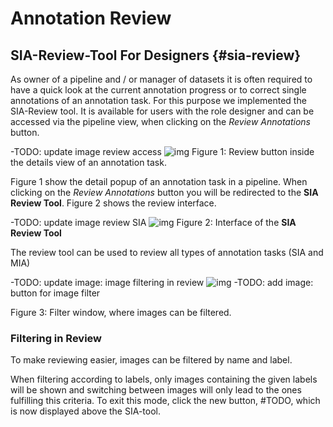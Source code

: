 # Annotation Review

## SIA-Review-Tool For Designers {#sia-review}

As owner of a pipeline and / or manager of datasets it is often
required to have a quick look at the
current annotation progress or to correct single annotations of an
annotation task. For this purpose we implemented the SIA-Review tool. It
is available for users with the role designer and can be accessed via
the pipeline view, when clicking on the *Review Annotations* button.

-TODO: update image review access
![img](/img/lost-review-btn.png)
Figure 1: Review button inside the details view of an
annotation task.

Figure 1 show the detail popup of an annotation task in a pipeline. When
clicking on the *Review Annotations* button you will be redirected to
the **SIA Review Tool**. Figure 2 shows the review interface.

-TODO: update image review SIA
![img](/img/lost-review-sia.png)
Figure 2: Interface of the <strong>SIA Review Tool</strong>

The review tool can be used to review all types of annotation tasks (SIA
and MIA)

-TODO: update image: image filtering in review
![img](/img/lost-review-filter.png)
-TODO: add image: button for image filter

Figure 3: Filter window, where images can be filtered.

### Filtering in Review

To make reviewing easier, images can be filtered by name and label.

When filtering according to labels, only images containing the given
labels will be shown and switching between images will only lead
to the ones fulfilling this criteria. To exit this mode,
click the new button, #TODO, which is now displayed above the
SIA-tool.
